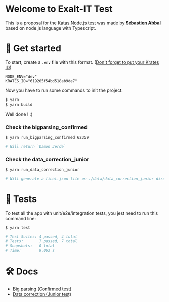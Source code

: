 # Welcome to Exalt-IT Test

This is a proposal for the [Katas Node.js test](https://gitlab.com/exalt-it-dojo/katas-nodejs) was made by **[Sébastien Abbal](https://github.com/sebastien-abbal)** based on node.js language with Typescript.

# 🚀 Get started

To start, create a `.env` file with this format. ([Don't forget to put your Krates ID](https://app.krat.es/dashboard))

```
NODE_ENV="dev"
KRATES_ID="619205f54bd518ab9de7"
```

Now you have to run some commands to init the project.

```bash
$ yarn
$ yarn build
```

Well done ! :)

### Check the bigparsing_confirmed

```bash
$ yarn run_bigparsing_confirmed 62359

# Will return `Damon Jerde`
```

### Check the data_correction_junior

```bash
$ yarn run_data_correction_junior

# Will generate a final.json file on ./data/data_correction_junior directory
```

# 🚦 Tests

To test all the app with unit/e2e/integration tests, you jest need to run this command line:

```bash
$ yarn test

# Test Suites: 4 passed, 4 total
# Tests:       7 passed, 7 total
# Snapshots:   0 total
# Time:        9.063 s
```

# 🛠 Docs

- [Big parsing (Confirmed test)](docs/BIGPARSING_CONFIRMED.md)
- [Data correction (Junior test)](docs/DATA_CORRECTION_JUNIOR.md)
